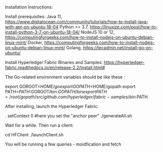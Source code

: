 Installation Instructions:

Install prerequisites:
	Java 11, https://www.digitalocean.com/community/tutorials/how-to-install-java-with-apt-on-ubuntu-18-04
	Python >= 3.7, https://linuxize.com/post/how-to-install-python-3-7-on-ubuntu-18-04/
	NodeJS 10 or 12, https://computingforgeeks.com/how-to-install-nodejs-on-ubuntu-debian-linux-mint/
	Docker, https://computingforgeeks.com/how-to-install-nodejs-on-ubuntu-debian-linux-mint/
	Golang, https://tecadmin.net/install-go-on-ubuntu/

Install Hyperledger Fabric Binaries and Samples: https://hyperledger-fabric.readthedocs.io/en/release-2.2/install.html#

The Go-related environment variables should be like these :

export GOROOT=$HOME/go
export GOPATH=$HOME/gopath
export PATH=$PATH:$GOROOT/bin:$GOPATH/bin
export PATH=/root/gopath/src/github.com/hyperledger/fabric-samples/bin:$PATH

After installing, launch the Hyperledger Fabric:

. setContext 0 #here you set the "anchor peer"
./generateAll.sh

Wait for a while. Then run a client:

cd HFClient
./launchClient.sh

You will be running a few queries - moidfication and fetch


	
